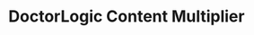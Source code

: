 ---
layout: components
title: DoctorLogic Content Multiplier
description: "Our team of seasoned medical content writers blends their talents in medical and digital marketing to deliver custom SEO rich local content. We then use Content Multiplier to amplify the most relevant and engaging content pages for patients and search engines."
meta_image: "/img/meta/content-multiplier.jpg"
gsap: true
custom_js: content-multiplier
page_class:
  - class: content-multiplier
product: "content multiplier"
permalink: "/products/content-multiplier"
hs_form_id: "75c57a13-9090-4db1-acd0-be51d1a76f7e"
product_nav:
- product_prev: "website-management"
  product_next: "social-reputation"
page_sections:
- component: hero-1
  component_css: hero
  class: content-multiplier-hero
  tagline: 
  - headline: "Content Multiplier"
    icon:
    - img: "/img/product-icons/content-multiplier.svg"
      alt: "DoctorLogic Content Multiplier"
  headline: "Convert visitors to patients with relevant content"
  text: "Utilizing content in your digital marketing strategy is essential to SEO and improving organic search results. DoctorLogic's Content Multiplier amplifies the most relevant and engaging content pages for patients and search engines."
  btn:
  img: "/img/products/content-multiplier/hero-img.svg"
  alt: "DoctorLogic Content Multiplier"
- component: item-grid
  component_css: item-grid
  class: content-multiplier__item-grid--1
  per-row-count: "3"
  headline: "Showcase your stunning results & establish your expertise"
  text: "Showcase and manage your results like never before through our industry exclusive Before and After Photo Gallery Manager<sup>TM</sup>. Allow patients to search by procedure so they can better visualize the results they can achieve. This tool helps you establish your expertise while showing off your techniques and devices and how they’ve helped your patients."
  items:
  - class: item-grid__item--1
    img:
    - class: "item-grid__image--1"
      src: "/img/products/content-multiplier/content-multiplier-page.jpg"
      alt: "Before & After Galleries"
  - class: item-grid__item--2
    headline: "Patient Friendly"
    text: "Every case has a SEO rich headline with detailed information that patients can use to understand what they are looking at. This information also helps create an unlimited number of keyword targets for search engines."
  - class: item-grid__item--3
    headline: "Stunning Photos"
    text: "Pictures speak a thousand words. Upload an unlimited number of photos that can easily be cropped, edited, and organized in one single place."
  - class: item-grid__item--4
    headline: "Capture The Lead"
    text: "Don't make it hard on your website visitors to contact your practice. Every gallery page includes a contact form so patients can schedule a consultation."
  btn:
    - btn-link: "/products/content-multiplier/patient-stories"
      btn-label: "See How It Works"
- component: feature-1
  component_css: feature
  class: content-multiplier__feature--1
  headline: "SEO Rich Procedure and Service Pages"
  text: "Our team of medical content writers provides custom content for every procedure and service offered at your practice. Individual web pages are then automatically integrated with relevant content such as reviews, before and after photos, video, and specials to promote each service and gain keyword authority."
  btn:
  img: "/img/products/content-multiplier/service-pages.jpg"
  alt: "SEO Rich Pages"
  img_alignment: "Left"
- component: callout-headline
  component_css: callout-headline
  class: callout-headline__content
  headline: "<span>72%</span> of marketers found content creation is the most effective SEO Tactic."
  source: "HubSpot"
- component: feature-1
  component_css: feature
  class: content-multiplier__feature--2
  headline: "Enhanced Provider Bio"
  text: "Patients are interested in knowing more about who will be treating them. Engage your patients with a bio on why you are the clear choice. You and your staff members will receive individual bio pages with specific, integrated, relevant content that will convey expertise, experience and most of all, trust."
  btn:
  img: "/img/products/content-multiplier/provider-bio.jpg"
  alt: "Enhanced Provider Bios"
  img_alignment: "Right"
- component: feature-1
  component_css: feature
  class: content-multiplier__feature--3
  headline: "Smarter Video Integration"
  text: "Upload an unlimited number of videos and our software will automatically integrate these videos across your entire website. Most importantly, each video is transcribed for great SEO content."
  btn:
  img: "/img/products/content-multiplier/video-integration.jpg"
  alt: "Smarter Video Integration"
  img_alignment: "Left"
---